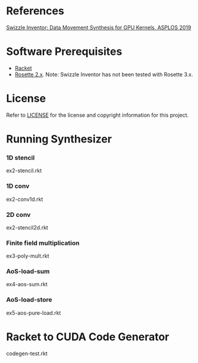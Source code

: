 # References
[Swizzle Inventor: Data Movement Synthesis for GPU Kernels, ASPLOS 2019](https://mangpo.net/papers/swizzle-inventor-asplos19.pdf)

# Software Prerequisites
* [Racket](https://racket-lang.org/download/)
* [Rosette 2.x](https://github.com/emina/rosette/releases/tag/2.2). Note: Swizzle Inventor has not been tested with Rosette 3.x.

# License
Refer to [LICENSE](LICENSE) for the license and copyright information for this project.


# Running Synthesizer

### 1D stencil
ex2-stencil.rkt

### 1D conv
ex2-conv1d.rkt

### 2D conv
ex2-stencil2d.rkt

### Finite field multiplication
ex3-poly-mult.rkt

### AoS-load-sum
ex4-aos-sum.rkt

### AoS-load-store
ex5-aos-pure-load.rkt

# Racket to CUDA Code Generator
codegen-test.rkt
